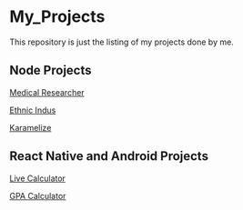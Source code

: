 # My_Projects
This repository is just the listing of my projects done by me.
## Node Projects
[Medical Researcher]()

[Ethnic Indus](https://ethnicindus.herokuapp.com/products)

[Karamelize](https://karamelize.herokuapp.com/)

## React Native and Android Projects
[Live Calculator](https://play.google.com/store/apps/details?id=com.livecalculator)

[GPA Calculator](https://play.google.com/store/apps/details?id=com.octadoc.gpacalculatorpakistan)

